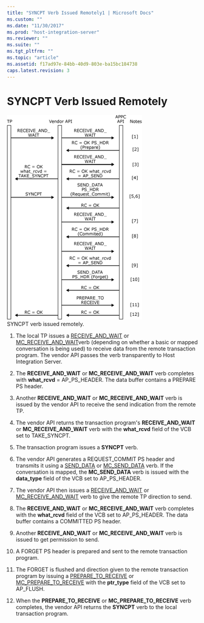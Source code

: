 ```yaml
---
title: "SYNCPT Verb Issued Remotely1 | Microsoft Docs"
ms.custom: ""
ms.date: "11/30/2017"
ms.prod: "host-integration-server"
ms.reviewer: ""
ms.suite: ""
ms.tgt_pltfrm: ""
ms.topic: "article"
ms.assetid: f17ad97e-84bb-40d9-803e-ba15bc184738
caps.latest.revision: 3
---
```

# SYNCPT Verb Issued Remotely
![](../core/media/appc2da.gif "appc2da")  
SYNCPT verb issued remotely.  
  
1.  The local TP issues a [RECEIVE_AND_WAIT](../HIS2010/receive-and-wait1.md) or [MC_RECEIVE_AND_WAIT](../HIS2010/mc-receive-and-wait1.md)verb (depending on whether a basic or mapped conversation is being used) to receive data from the remote transaction program. The vendor API passes the verb transparently to Host Integration Server.  
  
2.  The **RECEIVE_AND_WAIT** or **MC_RECEIVE_AND_WAIT** verb completes with **what_rcvd** = AP_PS_HEADER. The data buffer contains a PREPARE PS header.  
  
3.  Another **RECEIVE_AND_WAIT** or **MC_RECEIVE_AND_WAIT** verb is issued by the vendor API to receive the send indication from the remote TP.  
  
4.  The vendor API returns the transaction program's **RECEIVE_AND_WAIT** or **MC_RECEIVE_AND_WAIT** verb with the **what_rcvd** field of the VCB set to TAKE_SYNCPT.  
  
5.  The transaction program issues a **SYNCPT** verb.  
  
6.  The vendor API generates a REQUEST_COMMIT PS header and transmits it using a [SEND_DATA](../HIS2010/send-data2.md) or [MC_SEND_DATA](../HIS2010/mc-send-data2.md) verb. If the conversation is mapped, the **MC_SEND_DATA** verb is issued with the **data_type** field of the VCB set to AP_PS_HEADER.  
  
7.  The vendor API then issues a [RECEIVE_AND_WAIT](../HIS2010/receive-and-wait1.md) or [MC_RECEIVE_AND_WAIT](../HIS2010/mc-receive-and-wait1.md) verb to give the remote TP direction to send.  
  
8.  The **RECEIVE_AND_WAIT** or **MC_RECEIVE_AND_WAIT** verb completes with the **what_rcvd** field of the VCB set to AP_PS_HEADER. The data buffer contains a COMMITTED PS header.  
  
9. Another **RECEIVE_AND_WAIT** or **MC_RECEIVE_AND_WAIT** verb is issued to get permission to send.  
  
10. A FORGET PS header is prepared and sent to the remote transaction program.  
  
11. The FORGET is flushed and direction given to the remote transaction program by issuing a [PREPARE_TO_RECEIVE](../HIS2010/prepare-to-receive1.md) or [MC_PREPARE_TO_RECEIVE](../HIS2010/mc-prepare-to-receive2.md) with the **ptr_type** field of the VCB set to AP_FLUSH.  
  
12. When the **PREPARE_TO_RECEIVE** or **MC_PREPARE_TO_RECEIVE** verb completes, the vendor API returns the **SYNCPT** verb to the local transaction program.